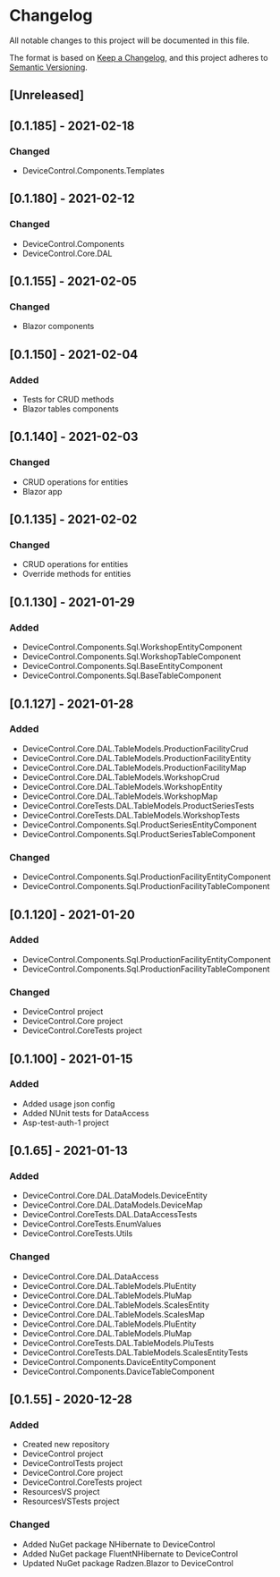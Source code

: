 # Changelog
All notable changes to this project will be documented in this file.

The format is based on [Keep a Changelog](https://keepachangelog.com/en/1.0.0/),
and this project adheres to [Semantic Versioning](https://semver.org/spec/v2.0.0.html).

## [Unreleased]

## [0.1.185] - 2021-02-18
### Changed
- DeviceControl.Components.Templates

## [0.1.180] - 2021-02-12
### Changed
- DeviceControl.Components
- DeviceControl.Core.DAL

## [0.1.155] - 2021-02-05
### Changed
- Blazor components

## [0.1.150] - 2021-02-04
### Added
- Tests for CRUD methods
- Blazor tables components

## [0.1.140] - 2021-02-03
### Changed
- CRUD operations for entities
- Blazor app

## [0.1.135] - 2021-02-02
### Changed
- CRUD operations for entities
- Override methods for entities

## [0.1.130] - 2021-01-29
### Added
- DeviceControl.Components.Sql.WorkshopEntityComponent
- DeviceControl.Components.Sql.WorkshopTableComponent
- DeviceControl.Components.Sql.BaseEntityComponent
- DeviceControl.Components.Sql.BaseTableComponent

## [0.1.127] - 2021-01-28
### Added
- DeviceControl.Core.DAL.TableModels.ProductionFacilityCrud
- DeviceControl.Core.DAL.TableModels.ProductionFacilityEntity
- DeviceControl.Core.DAL.TableModels.ProductionFacilityMap
- DeviceControl.Core.DAL.TableModels.WorkshopCrud
- DeviceControl.Core.DAL.TableModels.WorkshopEntity
- DeviceControl.Core.DAL.TableModels.WorkshopMap
- DeviceControl.CoreTests.DAL.TableModels.ProductSeriesTests
- DeviceControl.CoreTests.DAL.TableModels.WorkshopTests
- DeviceControl.Components.Sql.ProductSeriesEntityComponent
- DeviceControl.Components.Sql.ProductSeriesTableComponent
### Changed
- DeviceControl.Components.Sql.ProductionFacilityEntityComponent
- DeviceControl.Components.Sql.ProductionFacilityTableComponent

## [0.1.120] - 2021-01-20
### Added
- DeviceControl.Components.Sql.ProductionFacilityEntityComponent
- DeviceControl.Components.Sql.ProductionFacilityTableComponent
### Changed
- DeviceControl project
- DeviceControl.Core project
- DeviceControl.CoreTests project

## [0.1.100] - 2021-01-15
### Added
- Added usage json config
- Added NUnit tests for DataAccess
- Asp-test-auth-1 project

## [0.1.65] - 2021-01-13
### Added
- DeviceControl.Core.DAL.DataModels.DeviceEntity
- DeviceControl.Core.DAL.DataModels.DeviceMap
- DeviceControl.CoreTests.DAL.DataAccessTests
- DeviceControl.CoreTests.EnumValues
- DeviceControl.CoreTests.Utils
### Changed
- DeviceControl.Core.DAL.DataAccess
- DeviceControl.Core.DAL.TableModels.PluEntity
- DeviceControl.Core.DAL.TableModels.PluMap
- DeviceControl.Core.DAL.TableModels.ScalesEntity
- DeviceControl.Core.DAL.TableModels.ScalesMap
- DeviceControl.Core.DAL.TableModels.PluEntity
- DeviceControl.Core.DAL.TableModels.PluMap
- DeviceControl.CoreTests.DAL.TableModels.PluTests
- DeviceControl.CoreTests.DAL.TableModels.ScalesEntityTests
- DeviceControl.Components.DaviceEntityComponent
- DeviceControl.Components.DaviceTableComponent

## [0.1.55] - 2020-12-28
### Added
- Created new repository
- DeviceControl project
- DeviceControlTests project
- DeviceControl.Core project
- DeviceControl.CoreTests project
- ResourcesVS project
- ResourcesVSTests project
### Changed
- Added NuGet package NHibernate to DeviceControl
- Added NuGet package FluentNHibernate to DeviceControl
- Updated NuGet package Radzen.Blazor to DeviceControl
